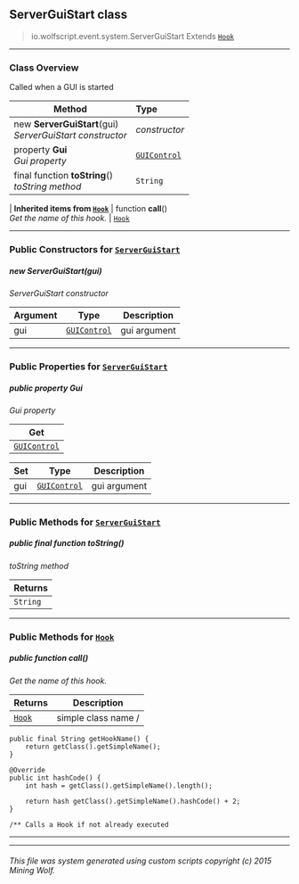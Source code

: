 ## ServerGuiStart __class__

>io.wolfscript.event.system.ServerGuiStart
>Extends [`Hook`](..\..\hook\Hook.md)

---

### Class Overview

Called when a GUI is started

Method | Type   
--- | :--- 
new __ServerGuiStart__(gui) <br> _ServerGuiStart constructor_ | _constructor_
  property __Gui__ <br> _Gui property_ | [`GUIControl`](..\..\api\gui\GUIControl.md)
final function __toString__() <br> _toString method_ | `String`
 |
__Inherited items from [`Hook`](..\..\hook\Hook.md)__ |
 function __call__() <br> _Get the name of this hook._ | [`Hook`](..\..\hook\Hook.md)





---

### Public Constructors for [`ServerGuiStart`](ServerGuiStart.md)

##### <a id='serverguistart'></a>new __ServerGuiStart__(gui) 

_ServerGuiStart constructor_

Argument | Type | Description  
--- | --- | --- 
gui | [`GUIControl`](..\..\api\gui\GUIControl.md) | gui argument

---

### Public Properties for [`ServerGuiStart`](ServerGuiStart.md)

##### <a id='gui'></a>public   property __Gui__

_Gui property_

Get | 
--- | 
[`GUIControl`](..\..\api\gui\GUIControl.md) |

Set | Type | Description  
--- | --- | --- 
gui | [`GUIControl`](..\..\api\gui\GUIControl.md) | gui argument


---

### Public Methods for [`ServerGuiStart`](ServerGuiStart.md)

##### <a id='tostring'></a>public final function __toString__()

_toString method_

Returns | 
--- | 
`String` |


---

### Public Methods for [`Hook`](..\..\hook\Hook.md)

##### <a id='call'></a>public  function __call__()

_Get the name of this hook._

Returns | Description
--- | --- 
[`Hook`](..\..\hook\Hook.md) | simple class name /
    public final String getHookName() {
        return getClass().getSimpleName();
    }

    @Override
    public int hashCode() {
        int hash = getClass().getSimpleName().length();

        return hash getClass().getSimpleName().hashCode() + 2;
    }

    /** Calls a Hook if not already executed


---


---


###### This file was system generated using custom scripts copyright (c) 2015 Mining Wolf.
	

